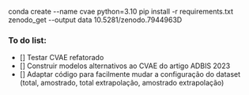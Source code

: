 conda create --name cvae python=3.10
pip install -r requirements.txt
zenodo_get --output data 10.5281/zenodo.7944963D

### To do list:
- [] Testar CVAE refatorado
- [] Construir modelos alternativos ao CVAE do artigo ADBIS 2023
- [] Adaptar código para facilmente mudar a configuração do dataset (total, amostrado, total extrapolação, amostrado extrapolação)

